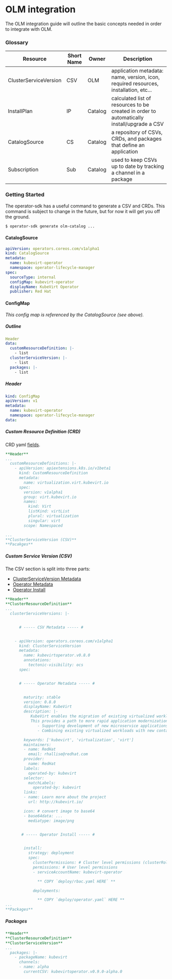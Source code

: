 # OLM integration

The OLM integration guide will outline the basic concepts needed in order to
integrate with OLM.

### Glossary
| Resource                 | Short Name | Owner   | Description                                                                                |
|--------------------------|------------|---------|--------------------------------------------------------------------------------------------|
| ClusterServiceVersion | CSV        | OLM     | application metadata: name, version, icon, required resources, installation, etc...        |
| InstallPlan           | IP         | Catalog | calculated list of resources to be created in order to automatically install/upgrade a CSV |
| CatalogSource         | CS         | Catalog | a repository of CSVs, CRDs, and packages that define an application                        |
| Subscription          | Sub        | Catalog | used to keep CSVs up to date by tracking a channel in a package                            |

### Getting Started
The operator-sdk has a useful command to generate a CSV and CRDs.  This command
is subject to change in the future, but for now it will get you off the ground.

```bash
$ operator-sdk generate olm-catalog ...
```

#### CatalogSource
```yaml
apiVersion: operators.coreos.com/v1alpha1
kind: CatalogSource
metadata:
  name: kubevirt-operator
  namespace: operator-lifecycle-manager
spec:
  sourceType: internal
  configMap: kubevirt-operator
  displayName: KubeVirt Operator
  publisher: Red Hat
```

#### ConfigMap
*This config map is referenced by the CatalogSource (see above).*

##### Outline
```yaml
Header
data:
  customResourceDefinition: |-
    - list
  clusterServiceVersion: |-
    - list
  packages: |-
    - list
```

##### Header
```yaml
kind: ConfigMap
apiVersion: v1
metadata:
  name: kubevirt-operator
  namespace: operator-lifecycle-manager
data:
```

##### Custom Resource Definition (CRD)
CRD yaml [fields](https://github.com/operator-framework/operator-lifecycle-manager/blob/master/Documentation/design/building-your-csv.md#crd-templates).

```yaml
**Header**
...
  customResourceDefinitions: |-
    - apiVersion: apiextensions.k8s.io/v1beta1
      kind: CustomResourceDefinition
      metadata:
        name: virtualization.virt.kubevirt.io
      spec:
        version: v1alpha1
        group: virt.kubevirt.io
        names:
          kind: Virt
          listKind: virtList
          plural: virtualization
          singular: virt
        scope: Namespaced

...
**ClusterServiceVersion (CSV)**
**Pacakges**
```

##### Custom Service Version (CSV)
The CSV section is split into three parts:
  - [ClusterServiceVersion Metadata](https://github.com/operator-framework/operator-lifecycle-manager/blob/master/Documentation/design/building-your-csv.md#operator-install)
  - [Operator Metadata](https://github.com/operator-framework/operator-lifecycle-manager/blob/master/Documentation/design/building-your-csv.md#operator-metadata)
  - [Operator Install](https://github.com/operator-framework/operator-lifecycle-manager/blob/master/Documentation/design/building-your-csv.md#operator-install)

```yaml
**Header**
**ClusterResourceDefinition**
...
  clusterServiceVersions: |-


      # ----- CSV Metadata ----- #


    - apiVersion: operators.coreos.com/v1alpha1
      kind: ClusterServiceVersion
      metadata:
        name: kubevirtoperator.v0.8.0
        annotations:
          tectonic-visibility: ocs
      spec:


      # ----- Operator Metadata ----- #


        maturity: stable
        version: 0.8.0
        displayName: KubeVirt
        description: |-
           KubeVirt enables the migration of existing virtualized workloads directly into the development workflows supported by Kubernetes.
           This provides a path to more rapid application modernization by:
              - Supporting development of new microservice applications in containers that interact with existing virtualized applications.
              - Combining existing virtualized workloads with new container workloads on the same platform, thereby making it easier to decompose monolithic virtualized workloads into containers over time.

        keywords: ['kubevirt', 'virtualization', 'virt']
        maintainers:
        - name: RedHat
          email: rhallise@redhat.com
        provider:
          name: RedHat
        labels:
          operated-by: kubevirt
        selector:
          matchLabels:
            operated-by: kubevirt
        links:
        - name: Learn more about the project
          url: http://kubevirt.io/

        icon: # convert image to base64
        - base64data: ...
          mediatype: image/png


       # ----- Operator Install ----- #


        install:
          strategy: deployment
          spec:
            clusterPermissions: # Cluster level permissions (clusterRole and clusterRoleBinding)
            permissions: # User level permissions
            - serviceAccountName: kubevirt-operator

              ** COPY `deploy/rbac.yaml HERE` **

            deployments:

              ** COPY `deploy/operator.yaml` HERE **
...
**Packages**
```

##### Packages
```yaml
**Header**
**ClusterResourceDefinition**
**ClusterServiceVersion**
...
  packages: |-
    - packageName: kubevirt
      channels:
      - name: alpha
        currentCSV: kubevirtoperator.v0.9.0-alpha.0
```
